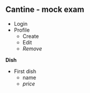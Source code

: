 **Cantine - mock exam**
-
- Login
- Profile
    * Create
    * Edit
    * _Remove_
    
**Dish**
* First dish
    * name
    * _price_
